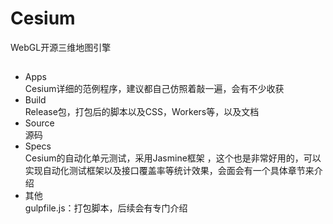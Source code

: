 # Cesium
WebGL开源三维地图引擎



## 
+ Apps  
Cesium详细的范例程序，建议都自己仿照着敲一遍，会有不少收获  
+ Build  
Release包，打包后的脚本以及CSS，Workers等，以及文档  
+ Source  
源码  
+ Specs  
Cesium的自动化单元测试，采用Jasmine框架 ，这个也是非常好用的，可以实现自动化测试框架以及接口覆盖率等统计效果，会面会有一个具体章节来介绍  
+ 其他  
gulpfile.js：打包脚本，后续会有专门介绍  
